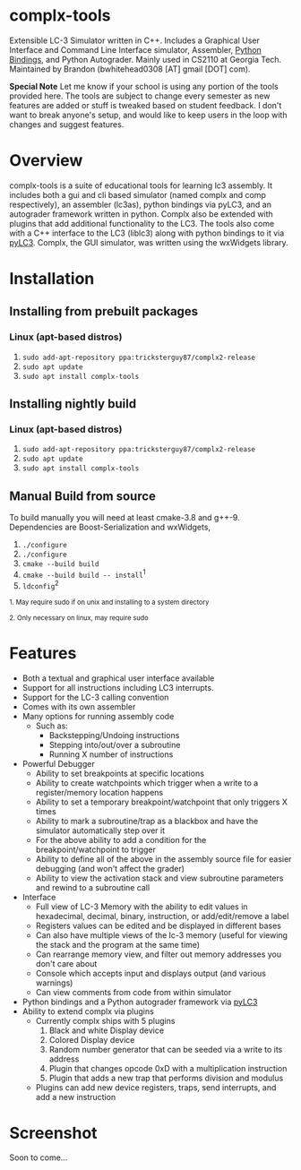 complx-tools
======

Extensible LC-3 Simulator written in C++.  Includes a Graphical User Interface and Command Line Interface simulator, Assembler, [Python Bindings](https://github.com/zucchini/pyLC3), and Python Autograder. Mainly used in CS2110 at Georgia Tech.  Maintained by Brandon (bwhitehead0308 [AT] gmail [DOT] com).

__Special Note__ Let me know if your school is using any portion of the tools provided here. The tools are subject to change every semester as new features are added or stuff is tweaked based on student feedback. I don't want to break anyone's setup, and would like to keep users in the loop with changes and suggest features.

# Overview
complx-tools is a suite of educational tools for learning lc3 assembly. It includes both a gui and cli based simulator (named complx and comp respectively), an assembler (lc3as), python bindings via pyLC3, and an autograder framework written in python.  Complx also be extended with plugins that add additional functionality to the LC3.  The tools also come with a C++ interface to the LC3 (liblc3) along with python bindings to it via [pyLC3](https://github.com/zucchini/pyLC3). Complx, the GUI simulator, was written using the wxWidgets library.

# Installation

## Installing from prebuilt packages

### Linux (apt-based distros)

1. `sudo add-apt-repository ppa:tricksterguy87/complx2-release`
2. `sudo apt update`
3. `sudo apt install complx-tools`

## Installing nightly build

### Linux (apt-based distros)

1. `sudo add-apt-repository ppa:tricksterguy87/complx2-release`
2. `sudo apt update`
3. `sudo apt install complx-tools`


## Manual Build from source

To build manually you will need at least cmake-3.8 and g++-9.
Dependencies are Boost-Serialization and wxWidgets, 

1. `./configure`
2. `./configure`
3. `cmake --build build`
4. `cmake --build build -- install`<sup>1</sup>
5. `ldconfig`<sup>2</sup>

<sub>1. May require sudo if on unix and installing to a system directory</sub>

<sub>2. Only necessary on linux, may require sudo</sub>

# Features
* Both a textual and graphical user interface available
* Support for all instructions including LC3 interrupts.
* Support for the LC-3 calling convention
* Comes with its own assembler
* Many options for running assembly code
  * Such as:
    * Backstepping/Undoing instructions
    * Stepping into/out/over a subroutine
    * Running X number of instructions
* Powerful Debugger
  * Ability to set breakpoints at specific locations
  * Ability to create watchpoints which trigger when a write to a register/memory location happens
  * Ability to set a temporary breakpoint/watchpoint that only triggers X times
  * Ability to mark a subroutine/trap as a blackbox and have the simulator automatically step over it
  * For the above ability to add a condition for the breakpoint/watchpoint to trigger
  * Ability to define all of the above in the assembly source file for easier debugging (and won't affect the grader)
  * Ability to view the activation stack and view subroutine parameters and rewind to a subroutine call
* Interface
  * Full view of LC-3 Memory with the ability to edit values in hexadecimal, decimal, binary, instruction, or add/edit/remove a label
  * Registers values can be edited and be displayed in different bases
  * Can also have multiple views of the lc-3 memory (useful for viewing the stack and the program at the same time)
  * Can rearrange memory view, and filter out memory addresses you don't care about
  * Console which accepts input and displays output (and various warnings)
  * Can view comments from code from within simulator
* Python bindings and a Python autograder framework via [pyLC3](https://github.com/zucchini/pyLC3)
* Ability to extend complx via plugins
  * Currently complx ships with 5 plugins
    1. Black and white Display device
    2. Colored Display device
    3. Random number generator that can be seeded via a write to its address
    4. Plugin that changes opcode 0xD with a multiplication instruction
    5. Plugin that adds a new trap that performs division and modulus
  * Plugins can add new device registers, traps, send interrupts, and add a new instruction

# Screenshot
Soon to come...
